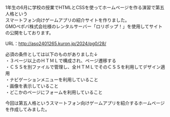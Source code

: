 1年生の6月に学校の授業でHTMLとCSSを使ってホームページを作る演習で第五人格という<br>
スマートフォン向けゲームアプリの紹介サイトを作りました。<br>
GMOペポバ株式会社様のレンタルサーバー「ロリポップ！」を使用してサイトの公開をしております。 

URL：http://aso2401265.kuron.jp/2024/pg0/28/

必須の条件としては以下のものがありました↓<br>
・３ページ以上のＨＴＭＬで構成され、ページ遷移する<br>
・ＣＳＳを別ファイルで管理し、全ＨＴＭＬでそのＣＳＳを利用してデザイン適用<br>
・ナビゲーションメニューを利用していること<br>
・画像を表示していること<br>
・どこかのページにフォームを利用していること<br>

今回は第五人格というスマートフォン向けゲームアプリを紹介するホームページを作成してみました。
